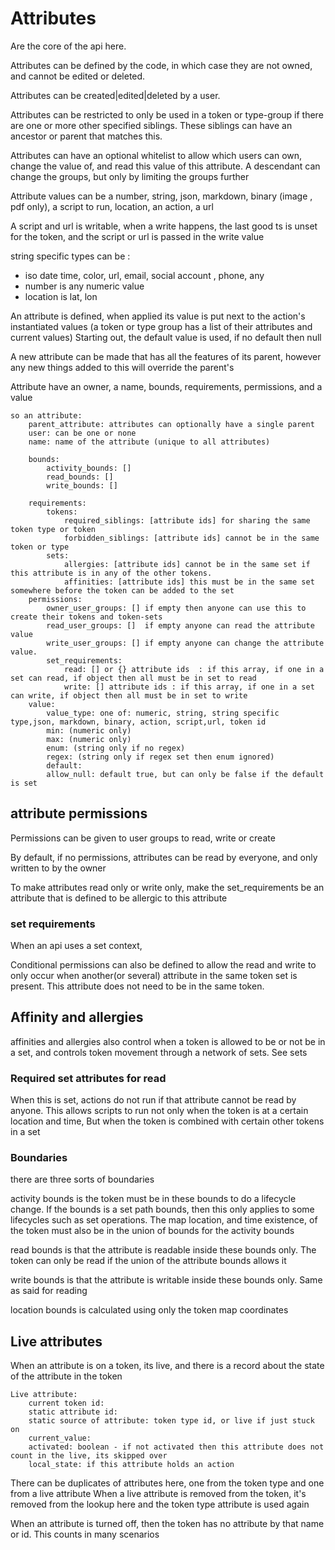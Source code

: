 # Attributes

Are the core of the api here.

Attributes can be defined by the code, in which case they are not owned, and cannot be edited or deleted.

Attributes can be created|edited|deleted by a user.

Attributes can be restricted to only be used in a token or type-group if there are one or more other specified siblings.
These siblings can have an ancestor or parent that matches this.

Attributes can have an optional whitelist to allow which users can own, change the value of, and read this value of this attribute.
A descendant can change the groups, but only by limiting the groups further

Attribute values can be a number, string, json, markdown, binary (image , pdf only), a script to run, location, an action, a url

A script and url is writable, when a write happens, the last good ts is unset for the token, and the script or url is passed in the write value 

string specific types can be :
* iso date time, color, url, email, social account , phone, any
* number is any numeric value
* location is lat, lon

An attribute is defined, when applied its value is put next to the action's instantiated values (a token or type group has a list of their attributes and current values)
Starting out, the default value is used, if no default then null

A new attribute can be made that has all the features of its parent, however any new things added to this will override the parent's

Attribute have an owner, a name, bounds, requirements, permissions, and a value

    so an attribute:
        parent_attribute: attributes can optionally have a single parent
        user: can be one or none
        name: name of the attribute (unique to all attributes)
       
        bounds:
            activity_bounds: []
            read_bounds: []
            write_bounds: []
            
        requirements:
            tokens:
                required_siblings: [attribute ids] for sharing the same token type or token
                forbidden_siblings: [attribute ids] cannot be in the same token or type
            sets:
                allergies: [attribute ids] cannot be in the same set if this attribute is in any of the other tokens. 
                affinities: [attribute ids] this must be in the same set somewhere before the token can be added to the set
        permissions:
            owner_user_groups: [] if empty then anyone can use this to create their tokens and token-sets
            read_user_groups: []  if empty anyone can read the attribute value
            write_user_groups: [] if empty anyone can change the attribute value.
            set_requirements: 
                read: [] or {} attribute ids  : if this array, if one in a set can read, if object then all must be in set to read
                write: [] attribute ids : if this array, if one in a set can write, if object then all must be in set to write
        value:
            value_type: one of: numeric, string, string specific type,json, markdown, binary, action, script,url, token id
            min: (numeric only)
            max: (numeric only)
            enum: (string only if no regex)
            regex: (string only if regex set then enum ignored)
            default:
            allow_null: default true, but can only be false if the default is set

## attribute permissions
Permissions can be given to user groups to read, write or create

By default, if no permissions, attributes can be read by everyone, and only written to by the owner

To make attributes read only or write only, make the set_requirements be an attribute that is defined to be allergic to this attribute

### set requirements
When an api uses a set context, 

Conditional permissions can also be defined to allow the read and write to only occur when another(or several) attribute in the same token set is present.
This attribute does not need to be in the same token.


## Affinity and allergies 
affinities and allergies also control when a token is allowed to be or not be in a set, and controls token movement through a network of sets. See sets


### Required set attributes for read

When this is set, actions do not run if that attribute cannot be read by anyone. This allows scripts to run not only when the token is at a certain location and time,
But when the token is combined with certain other tokens in a set


### Boundaries

there are three sorts of boundaries

activity bounds is the token must be in these bounds to do a lifecycle change. If the bounds is a set path bounds, then this only applies to some lifecycles such as set operations.
The map location, and time existence, of the token must also be in the union of bounds for the activity bounds 

read bounds is that the attribute is readable inside these bounds only. The token can only be read if the union of the attribute bounds allows it

write bounds is that the attribute is writable inside these bounds only. Same as said for reading 

location bounds is calculated using only the token map coordinates


## Live attributes

When an attribute is on a token, its live, and there is a record about the state of the attribute in the token

    Live attribute:
        current token id:
        static attribute id:
        static source of attribute: token type id, or live if just stuck on
        current_value: 
        activated: boolean - if not activated then this attribute does not count in the live, its skipped over
        local_state: if this attribute holds an action

There can be duplicates of attributes here, one from the token type and one from a live attribute
When a live attribute is removed from the token, it's removed from the lookup here and the token type attribute is used again
  
When an attribute is turned off, then the token has no attribute by that name or id. This counts in many scenarios 